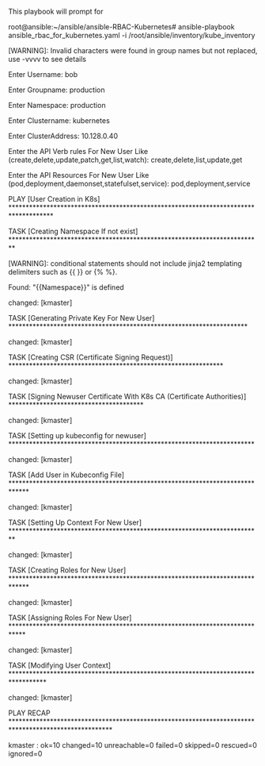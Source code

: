 This playbook will prompt for 

root@ansible:~/ansible/ansible-RBAC-Kubernetes# ansible-playbook ansible_rbac_for_kubernetes.yaml -i /root/ansible/inventory/kube_inventory 

[WARNING]: Invalid characters were found in group names but not replaced, use -vvvv to see details

Enter Username: bob

Enter Groupname: production

Enter Namespace: production

Enter Clustername: kubernetes

Enter ClusterAddress: 10.128.0.40

Enter the API Verb rules For New User Like (create,delete,update,patch,get,list,watch): create,delete,list,update,get 

Enter the API Resources For New User Like (pod,deployment,daemonset,statefulset,service): pod,deployment,service


PLAY [User Creation in K8s] ************************************************************************************

TASK [Creating Namespace If not exist] *************************************************************************

[WARNING]: conditional statements should not include jinja2 templating delimiters such as {{ }} or {% %}.

Found: "{{Namespace}}" is defined

changed: [kmaster]

TASK [Generating Private Key For New User] *********************************************************************

changed: [kmaster]

TASK [Creating CSR (Certificate Signing Request)] **************************************************************

changed: [kmaster]

TASK [Signing Newuser Certificate With K8s CA (Certificate Authorities)] ***************************************

changed: [kmaster]

TASK [Setting up kubeconfig for newuser] ***********************************************************************

changed: [kmaster]

TASK [Add User in Kubeconfig File] *****************************************************************************

changed: [kmaster]

TASK [Setting Up Context For New User] *************************************************************************

changed: [kmaster]

TASK [Creating Roles for New User] *****************************************************************************

changed: [kmaster]

TASK [Assigning Roles For New User] ****************************************************************************

changed: [kmaster]

TASK [Modifying User Context] **********************************************************************************

changed: [kmaster]

PLAY RECAP *****************************************************************************************************

kmaster                    : ok=10   changed=10   unreachable=0    failed=0    skipped=0    rescued=0    ignored=0   
